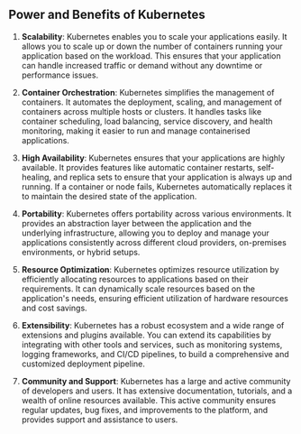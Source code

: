 ## Power and Benefits of Kubernetes  

1. **Scalability**: Kubernetes enables you to scale your applications easily. It allows you to scale up or down the number of containers running your application based on the workload. This ensures that your application can handle increased traffic or demand without any downtime or performance issues.

2. **Container Orchestration**: Kubernetes simplifies the management of containers. It automates the deployment, scaling, and management of containers across multiple hosts or clusters. It handles tasks like container scheduling, load balancing, service discovery, and health monitoring, making it easier to run and manage containerised applications.

3. **High Availability**: Kubernetes ensures that your applications are highly available. It provides features like automatic container restarts, self-healing, and replica sets to ensure that your application is always up and running. If a container or node fails, Kubernetes automatically replaces it to maintain the desired state of the application.

4. **Portability**: Kubernetes offers portability across various environments. It provides an abstraction layer between the application and the underlying infrastructure, allowing you to deploy and manage your applications consistently across different cloud providers, on-premises environments, or hybrid setups.

5. **Resource Optimization**: Kubernetes optimizes resource utilization by efficiently allocating resources to applications based on their requirements. It can dynamically scale resources based on the application's needs, ensuring efficient utilization of hardware resources and cost savings.

6. **Extensibility**: Kubernetes has a robust ecosystem and a wide range of extensions and plugins available. You can extend its capabilities by integrating with other tools and services, such as monitoring systems, logging frameworks, and CI/CD pipelines, to build a comprehensive and customized deployment pipeline.

7. **Community and Support**: Kubernetes has a large and active community of developers and users. It has extensive documentation, tutorials, and a wealth of online resources available. This active community ensures regular updates, bug fixes, and improvements to the platform, and provides support and assistance to users.